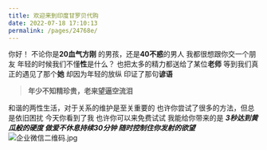 ```yaml
---
title: 欢迎来到印度甘罗贝代购
date: 2022-07-18 17:10:13
permalink: /pages/24768e/
---
```


你好！
不论你是**20血气方刚** 的男孩，还是**40不惑**的男人
我都很想跟你交一个朋友
年轻的时候我们不懂**性**是什么？
也把太多的精力都送给了某位**老师**
等到我们真正的遇见了那个**她**
却因为年轻的放纵
印证了那句**谚语**

> **年少不知精珍贵，老来望逼空流泪**

和谐的两性生活，对于关系的维护是至关重要的
也许你尝试了很多的方法，但总是依旧困扰
今天你看到了我
也许你可以来免费试试
我能给你带来的是
***3秒达到黄瓜般的硬度
做爱不休息持续30分钟
随时控制住你发射的欲望***
![企业微信二维码.jpg](https://pic2.58cdn.com.cn/nowater/webim/big/n_v2128dbcbdecc94c0dae62ab799ad5d975.jpg)
